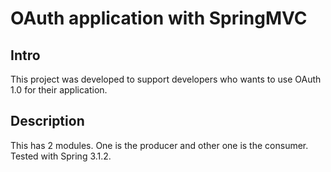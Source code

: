 OAuth application with SpringMVC
================================

Intro
-----
This project was developed to support developers who wants to use OAuth 1.0 for their application.

Description
----------
This has 2 modules. One is the producer and other one is the consumer. Tested with Spring 3.1.2.



